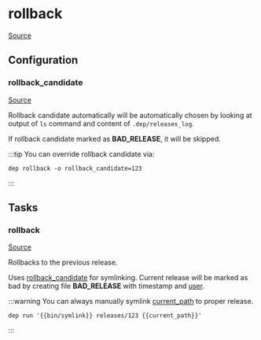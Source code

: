 <!-- DO NOT EDIT THIS FILE! -->
<!-- Instead edit recipe/deploy/rollback.php -->
<!-- Then run bin/docgen -->

# rollback

[Source](/recipe/deploy/rollback.php)


## Configuration
### rollback_candidate
[Source](https://github.com/deployphp/deployer/blob/master/recipe/deploy/rollback.php#L19)

Rollback candidate automatically will be automatically chosen by
looking at output of `ls` command and content of `.dep/releases_log`.

If rollback candidate marked as **BAD_RELEASE**, it will be skipped.

:::tip
You can override rollback candidate via:
```
dep rollback -o rollback_candidate=123
```
:::




## Tasks

### rollback
[Source](https://github.com/deployphp/deployer/blob/master/recipe/deploy/rollback.php#L62)

Rollbacks to the previous release.

Uses [rollback_candidate](/docs/recipe/deploy/rollback.md#rollback_candidate) for symlinking. Current release will be marked as
bad by creating file **BAD_RELEASE** with timestamp and [user](/docs/recipe/common.md#user).

:::warning
You can always manually symlink [current_path](/docs/recipe/common.md#current_path) to proper release.
```
dep run '{{bin/symlink}} releases/123 {{current_path}}'
```
:::


